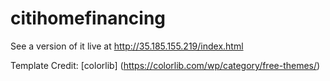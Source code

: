 # citihomefinancing

See a version of it live at http://35.185.155.219/index.html

Template Credit:
[colorlib] (https://colorlib.com/wp/category/free-themes/)
